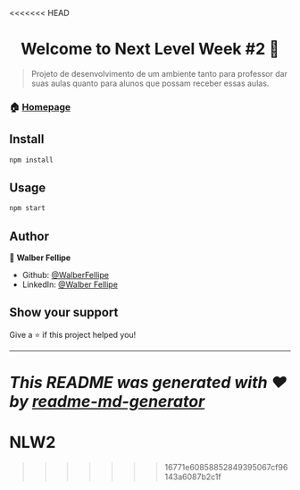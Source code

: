 <<<<<<< HEAD
<h1 align="center">Welcome to Next Level Week #2 👋</h1>


> Projeto de desenvolvimento de um ambiente tanto para professor dar suas aulas quanto para alunos que possam receber essas aulas.

### 🏠 [Homepage](https://github.com/WalberFellipe/NLW2)

## Install

```sh
npm install
```

## Usage

```sh
npm start
```

## Author

👤 **Walber Fellipe**

* Github: [@WalberFellipe](https://github.com/WalberFellipe)
* LinkedIn: [@Walber Fellipe](https://www.linkedin.com/in/walber-fellipe-579549165/)

## Show your support

Give a ⭐️ if this project helped you!

***
_This README was generated with ❤️ by [readme-md-generator](https://github.com/kefranabg/readme-md-generator)_
=======
# NLW2
>>>>>>> 16771e60858852849395067cf96143a6087b2c1f
